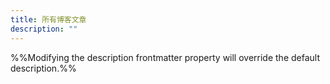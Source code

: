 ```yaml
---
title: 所有博客文章
description: ""
---
```

%%Modifying the description frontmatter property will override the default description.%%